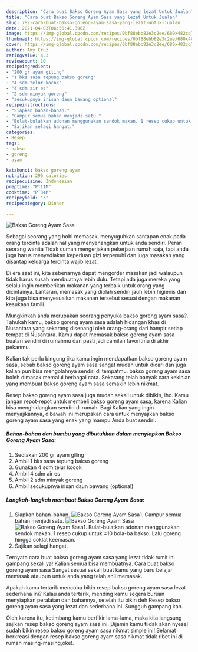 ```yaml
---
description: "Cara buat Bakso Goreng Ayam Sasa yang lezat Untuk Jualan"
title: "Cara buat Bakso Goreng Ayam Sasa yang lezat Untuk Jualan"
slug: 782-cara-buat-bakso-goreng-ayam-sasa-yang-lezat-untuk-jualan
date: 2021-04-03T06:56:41.396Z
image: https://img-global.cpcdn.com/recipes/0bf88ebb82e3c2ee/680x482cq70/bakso-goreng-ayam-sasa-foto-resep-utama.jpg
thumbnail: https://img-global.cpcdn.com/recipes/0bf88ebb82e3c2ee/680x482cq70/bakso-goreng-ayam-sasa-foto-resep-utama.jpg
cover: https://img-global.cpcdn.com/recipes/0bf88ebb82e3c2ee/680x482cq70/bakso-goreng-ayam-sasa-foto-resep-utama.jpg
author: Amy Cruz
ratingvalue: 4.3
reviewcount: 10
recipeingredient:
- "200 gr ayam giling"
- "1 bks sasa tepung bakso goreng"
- "4 sdm telur kocok"
- "4 sdm air es"
- "2 sdm minyak goreng"
- "secukupnya irisan daun bawang optional"
recipeinstructions:
- "Siapkan bahan-bahan."
- "Campur semua bahan menjadi satu."
- "Bulat-bulatkan adonan menggunakan sendok makan. 1 resep cukup untuk ±10 bola-ba bakso. Lalu goreng hingga coklat keemasan."
- "Sajikan selagi hangat."
categories:
- Resep
tags:
- bakso
- goreng
- ayam

katakunci: bakso goreng ayam 
nutrition: 296 calories
recipecuisine: Indonesian
preptime: "PT11M"
cooktime: "PT34M"
recipeyield: "3"
recipecategory: Dinner

---
```



![Bakso Goreng Ayam Sasa](https://img-global.cpcdn.com/recipes/0bf88ebb82e3c2ee/680x482cq70/bakso-goreng-ayam-sasa-foto-resep-utama.jpg)

Sebagai seorang yang hobi memasak, menyuguhkan santapan enak pada orang tercinta adalah hal yang menyenangkan untuk anda sendiri. Peran seorang  wanita Tidak cuman mengerjakan pekerjaan rumah saja, tapi anda juga harus menyediakan keperluan gizi terpenuhi dan juga masakan yang disantap keluarga tercinta wajib lezat.

Di era  saat ini, kita sebenarnya dapat mengorder masakan jadi walaupun tidak harus susah membuatnya lebih dulu. Tetapi ada juga mereka yang selalu ingin memberikan makanan yang terbaik untuk orang yang dicintainya. Lantaran, memasak yang diolah sendiri jauh lebih higienis dan kita juga bisa menyesuaikan makanan tersebut sesuai dengan makanan kesukaan famili. 



Mungkinkah anda merupakan seorang penyuka bakso goreng ayam sasa?. Tahukah kamu, bakso goreng ayam sasa adalah hidangan khas di Nusantara yang sekarang disenangi oleh orang-orang dari hampir setiap tempat di Nusantara. Kamu dapat memasak bakso goreng ayam sasa buatan sendiri di rumahmu dan pasti jadi camilan favoritmu di akhir pekanmu.

Kalian tak perlu bingung jika kamu ingin mendapatkan bakso goreng ayam sasa, sebab bakso goreng ayam sasa sangat mudah untuk dicari dan juga kalian pun bisa mengolahnya sendiri di tempatmu. bakso goreng ayam sasa boleh dimasak memalui berbagai cara. Sekarang telah banyak cara kekinian yang membuat bakso goreng ayam sasa semakin lebih nikmat.

Resep bakso goreng ayam sasa juga mudah sekali untuk dibikin, lho. Kamu jangan repot-repot untuk membeli bakso goreng ayam sasa, karena Kalian bisa menghidangkan sendiri di rumah. Bagi Kalian yang ingin menyajikannya, dibawah ini merupakan cara untuk menyajikan bakso goreng ayam sasa yang enak yang mampu Anda buat sendiri.

<!--inarticleads1-->

##### Bahan-bahan dan bumbu yang dibutuhkan dalam menyiapkan Bakso Goreng Ayam Sasa:

1. Sediakan 200 gr ayam giling
1. Ambil 1 bks sasa tepung bakso goreng
1. Gunakan 4 sdm telur kocok
1. Ambil 4 sdm air es
1. Ambil 2 sdm minyak goreng
1. Ambil secukupnya irisan daun bawang (optional)




<!--inarticleads2-->

##### Langkah-langkah membuat Bakso Goreng Ayam Sasa:

1. Siapkan bahan-bahan.
<img src="https://img-global.cpcdn.com/steps/181c1e8730c05294/160x128cq70/bakso-goreng-ayam-sasa-langkah-memasak-1-foto.jpg" alt="Bakso Goreng Ayam Sasa">1. Campur semua bahan menjadi satu.
<img src="https://img-global.cpcdn.com/steps/4d360c7057b971e8/160x128cq70/bakso-goreng-ayam-sasa-langkah-memasak-2-foto.jpg" alt="Bakso Goreng Ayam Sasa"><img src="https://img-global.cpcdn.com/steps/beec2447350ed0eb/160x128cq70/bakso-goreng-ayam-sasa-langkah-memasak-2-foto.jpg" alt="Bakso Goreng Ayam Sasa">1. Bulat-bulatkan adonan menggunakan sendok makan. 1 resep cukup untuk ±10 bola-ba bakso. Lalu goreng hingga coklat keemasan.
1. Sajikan selagi hangat.




Ternyata cara buat bakso goreng ayam sasa yang lezat tidak rumit ini gampang sekali ya! Kalian semua bisa membuatnya. Cara buat bakso goreng ayam sasa Sangat sesuai sekali buat kamu yang baru belajar memasak ataupun untuk anda yang telah ahli memasak.

Apakah kamu tertarik mencoba bikin resep bakso goreng ayam sasa lezat sederhana ini? Kalau anda tertarik, mending kamu segera buruan menyiapkan peralatan dan bahannya, setelah itu bikin deh Resep bakso goreng ayam sasa yang lezat dan sederhana ini. Sungguh gampang kan. 

Oleh karena itu, ketimbang kamu berfikir lama-lama, maka kita langsung sajikan resep bakso goreng ayam sasa ini. Dijamin kamu tiidak akan nyesel sudah bikin resep bakso goreng ayam sasa nikmat simple ini! Selamat berkreasi dengan resep bakso goreng ayam sasa nikmat tidak ribet ini di rumah masing-masing,oke!.


